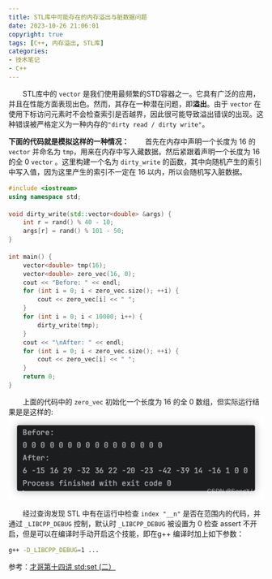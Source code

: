 ```yaml
---
title: STL库中可能存在的内存溢出与脏数据问题
date: 2023-10-26 21:06:01
copyright: true
tags: [C++, 内存溢出, STL库]
categories:
- 技术笔记
- C++
---
```





&emsp;&emsp;STL库中的 `vector` 是我们使用最频繁的STD容器之一。它具有广泛的应用，并且在性能方面表现出色。然而，其存在一种潜在问题，即**溢出**。由于 `vector` 在使用下标访问元素时不会检查索引是否越界，因此很可能导致溢出错误的出现。这种错误被严格定义为一种内存的`"dirty read / dirty write"`。

<!--more-->

**下面的代码就是模拟这样的一种情况：**
&emsp;&emsp;首先在内存中声明一个长度为 16 的 `vector` 并命名为 `tmp`，用来在内存中写入藏数据。然后紧跟着声明一个长度为 16 的全 0 `vector` 。这里构建一个名为 `dirty_write` 的函数，其中向随机产生的索引中写入值，因为这里产生的索引不一定在 16 以内，所以会随机写入脏数据。


```cpp
#include <iostream>
using namespace std;

void dirty_write(std::vector<double> &args) {
    int r = rand() % 40 - 10;
    args[r] = rand() % 101 - 50;
}

int main() {
    vector<double> tmp(16);
    vector<double> zero_vec(16, 0);
    cout << "Before: " << endl;
    for (int i = 0; i < zero_vec.size(); ++i) {
        cout << zero_vec[i] << " ";
    }
    for (int i = 0; i < 10000; i++) {
        dirty_write(tmp);
    }
    cout << "\nAfter: " << endl;
    for (int i = 0; i < zero_vec.size(); ++i) {
        cout << zero_vec[i] << " ";
    }
    return 0;
}
```

&emsp;&emsp;上面的代码中的 `zero_vec` 初始化一个长度为 16 的全 0 数组，但实际运行结果是是这样的:
![运行结果](/images/STL库中可能存在的内存溢出与脏数据问题/运行结果.png)


&emsp;&emsp;经过查询发现 STL 中有在运行中检查 `index "__n"` 是否在范围内的代码，并通过 `_LIBCPP_DEBUG` 控制，默认时 `_LIBCPP_DEBUG` 被设置为 0 检查 assert 不开启，但是可以在编译时手动开启这个技能，即在g++ 编译时加上如下参数：

```bash
g++ -D_LIBCPP_DEBUG=1 ...
```


参考：[才哥第十四讲 std:set (二）](https://mp.weixin.qq.com/s?__biz=MzkxMzQ5NTI2Mg==&mid=2247483878&idx=1&sn=d155daf0a7125c05c44c639711c254a6&chksm=c17d8457f60a0d41e248ebfd6342c89476eaa710178889458d2442ec74561de1ac13b0f0614a&scene=132&exptype=timeline_recommend_article_extendread_samebiz#wechat_redirect)



<br/><br/><br/><br/>

